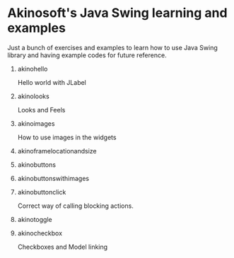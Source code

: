 # Akinosoft's Java Swing learning and examples
Just a bunch of exercises and examples to learn how to use Java Swing library and having example codes for future reference.

1. akinohello

   Hello world with JLabel
2. akinolooks

   Looks and Feels
3. akinoimages

   How to use images in the widgets
4. akinoframelocationandsize
5. akinobuttons
6. akinobuttonswithimages
7. akinobuttonclick

   Correct way of calling blocking actions.
8. akinotoggle
9. akinocheckbox

   Checkboxes and Model linking
   